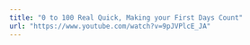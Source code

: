 ```yaml
---
title: "0 to 100 Real Quick, Making your First Days Count"
url: "https://www.youtube.com/watch?v=9pJVPlcE_JA"
---
```

